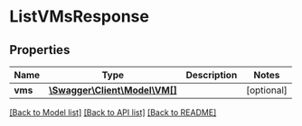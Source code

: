 # ListVMsResponse

## Properties
Name | Type | Description | Notes
------------ | ------------- | ------------- | -------------
**vms** | [**\Swagger\Client\Model\VM[]**](VM.md) |  | [optional] 

[[Back to Model list]](../../README.md#documentation-for-models) [[Back to API list]](../../README.md#documentation-for-api-endpoints) [[Back to README]](../../README.md)

